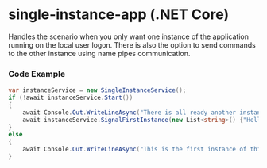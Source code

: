 # single-instance-app (.NET Core)

Handles the scenario when you only want one instance of the application running on the local user logon. 
There is also the option to send commands to the other instance using name pipes communication.

### Code Example
```C#
var instanceService = new SingleInstanceService();
if (!await instanceService.Start())
{
    await Console.Out.WriteLineAsync("There is all ready another instance of this application running");
    await instanceService.SignalFirstInstance(new List<string>() {"Hello from app1"});
}
else
{
    await Console.Out.WriteLineAsync("This is the first instance of this application running");
}

```


